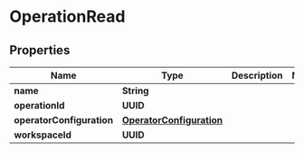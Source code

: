 

# OperationRead


## Properties

| Name | Type | Description | Notes |
|------------ | ------------- | ------------- | -------------|
|**name** | **String** |  |  |
|**operationId** | **UUID** |  |  |
|**operatorConfiguration** | [**OperatorConfiguration**](OperatorConfiguration.md) |  |  |
|**workspaceId** | **UUID** |  |  |



